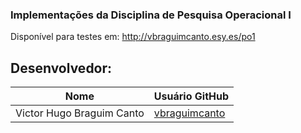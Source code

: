 ### Implementações da Disciplina de Pesquisa Operacional I

Disponível para testes em: http://vbraguimcanto.esy.es/po1

## Desenvolvedor: 
| Nome | Usuário GitHub |
| ---- | -------------- |
| Victor Hugo Braguim Canto |[vbraguimcanto](https://github.com/vbraguimcanto)|
